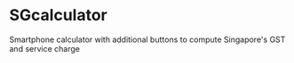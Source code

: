 # SGcalculator
Smartphone calculator with additional buttons to compute Singapore's GST and service charge
